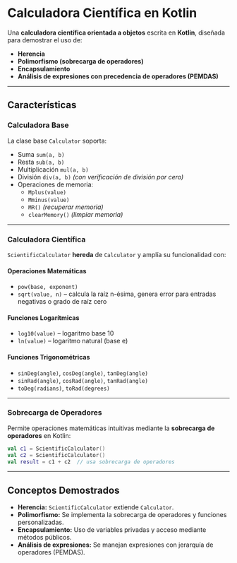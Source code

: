 #  Calculadora Científica en Kotlin

Una **calculadora científica orientada a objetos** escrita en **Kotlin**, diseñada para demostrar el uso de:
- **Herencia**
- **Polimorfismo (sobrecarga de operadores)**
- **Encapsulamiento**
- **Análisis de expresiones con precedencia de operadores (PEMDAS)**

---

##  Características

###  Calculadora Base
La clase base `Calculator` soporta:
- Suma `sum(a, b)`
- Resta `sub(a, b)`
- Multiplicación `mul(a, b)`
- División `div(a, b)` *(con verificación de división por cero)*
- Operaciones de memoria:
  - `Mplus(value)`
  - `Mminus(value)`
  - `MR()` *(recuperar memoria)*
  - `clearMemory()` *(limpiar memoria)*

---

### Calculadora Científica
`ScientificCalculator` **hereda** de `Calculator` y amplía su funcionalidad con:

####  Operaciones Matemáticas
- `pow(base, exponent)`
- `sqrt(value, n)` – calcula la raíz n-ésima, genera error para entradas negativas o grado de raíz cero

####  Funciones Logarítmicas
- `log10(value)` – logaritmo base 10
- `ln(value)` – logaritmo natural (base e)

####  Funciones Trigonométricas
- `sinDeg(angle)`, `cosDeg(angle)`, `tanDeg(angle)`
- `sinRad(angle)`, `cosRad(angle)`, `tanRad(angle)`
- `toDeg(radians)`, `toRad(degrees)`

---

###  Sobrecarga de Operadores
Permite operaciones matemáticas intuitivas mediante la **sobrecarga de operadores** en Kotlin:

```kotlin
val c1 = ScientificCalculator()
val c2 = ScientificCalculator()
val result = c1 + c2  // usa sobrecarga de operadores
```
---

## Conceptos Demostrados
- **Herencia:** `ScientificCalculator` extiende `Calculator`.  
- **Polimorfismo:** Se implementa la sobrecarga de operadores y funciones personalizadas.  
- **Encapsulamiento:** Uso de variables privadas y acceso mediante métodos públicos.  
- **Análisis de expresiones:** Se manejan expresiones con jerarquía de operadores (PEMDAS).
